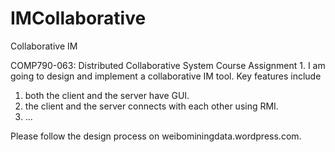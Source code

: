 IMCollaborative
===============

Collaborative IM

COMP790-063: Distributed Collaborative System Course Assignment 1. I am going to design and implement a collaborative IM tool.
Key features include 
1. both the client and the server have GUI.
2. the client and the server connects with each other using RMI.
3. ...

Please follow the design process on weibominingdata.wordpress.com.